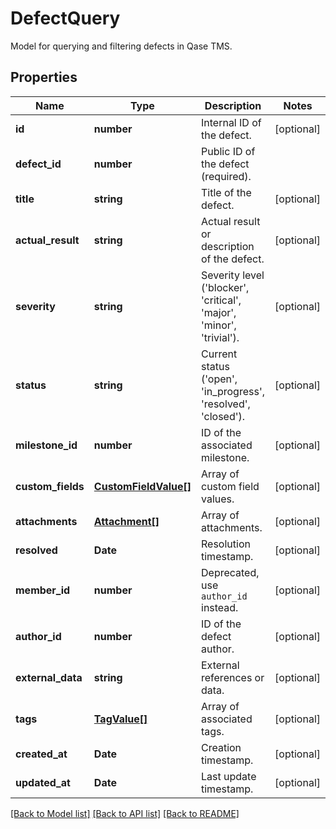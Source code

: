 # DefectQuery

Model for querying and filtering defects in Qase TMS.

## Properties

Name | Type | Description | Notes
------------ | ------------- | ------------- | -------------
**id** | **number** | Internal ID of the defect. | [optional]
**defect_id** | **number** | Public ID of the defect (required). |
**title** | **string** | Title of the defect. | [optional]
**actual_result** | **string** | Actual result or description of the defect. | [optional]
**severity** | **string** | Severity level ('blocker', 'critical', 'major', 'minor', 'trivial'). | [optional]
**status** | **string** | Current status ('open', 'in_progress', 'resolved', 'closed'). | [optional]
**milestone_id** | **number** | ID of the associated milestone. | [optional]
**custom_fields** | [**CustomFieldValue[]**](CustomFieldValue.md) | Array of custom field values. | [optional]
**attachments** | [**Attachment[]**](Attachment.md) | Array of attachments. | [optional]
**resolved** | **Date** | Resolution timestamp. | [optional]
**member_id** | **number** | Deprecated, use `author_id` instead. | [optional]
**author_id** | **number** | ID of the defect author. | [optional]
**external_data** | **string** | External references or data. | [optional]
**tags** | [**TagValue[]**](TagValue.md) | Array of associated tags. | [optional]
**created_at** | **Date** | Creation timestamp. | [optional]
**updated_at** | **Date** | Last update timestamp. | [optional]

[[Back to Model list]](../README.md#documentation-for-models) [[Back to API list]](../README.md#documentation-for-api-endpoints) [[Back to README]](../README.md)

